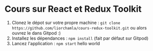 # Cours sur React et Redux Toolkit

1. Clonez le dépot sur votre propre machine : `git clone https://github.com/liorchamla/cours-redux-toolkit.git` ou alors ouvrez le dans Gitpod :)
2. Installez les dépendances : `npm install` (fait par défaut sur Gitpod)
3. Lancez l'application : `npm start`
hello world
